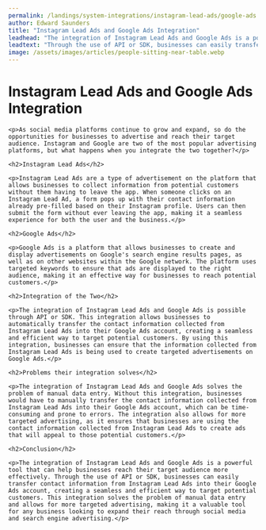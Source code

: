 ```yaml
---
permalink: /landings/system-integrations/instagram-lead-ads/google-ads
author: Edward Saunders
title: "Instagram Lead Ads and Google Ads Integration"
leadhead: "The integration of Instagram Lead Ads and Google Ads is a powerful tool that can help businesses reach their target audience more effectively"
leadtext: "Through the use of API or SDK, businesses can easily transfer contact information from Instagram Lead Ads into their Google Ads account, creating a seamless and efficient way to target potential customers. This integration solves the problem of manual data entry and allows for more targeted advertising, making it a valuable tool for any business looking to expand their reach through social media and search engine advertising."
image: /assets/images/articles/people-sitting-near-table.webp
---
```

<div class="arttext">
	<h1>Instagram Lead Ads and Google Ads Integration</h1>

	<p>As social media platforms continue to grow and expand, so do the opportunities for businesses to advertise and reach their target audience. Instagram and Google are two of the most popular advertising platforms, but what happens when you integrate the two together?</p>

	<h2>Instagram Lead Ads</h2>

	<p>Instagram Lead Ads are a type of advertisement on the platform that allows businesses to collect information from potential customers without them having to leave the app. When someone clicks on an Instagram Lead Ad, a form pops up with their contact information already pre-filled based on their Instagram profile. Users can then submit the form without ever leaving the app, making it a seamless experience for both the user and the business.</p>

	<h2>Google Ads</h2>

	<p>Google Ads is a platform that allows businesses to create and display advertisements on Google's search engine results pages, as well as on other websites within the Google network. The platform uses targeted keywords to ensure that ads are displayed to the right audience, making it an effective way for businesses to reach potential customers.</p>

	<h2>Integration of the Two</h2>

	<p>The integration of Instagram Lead Ads and Google Ads is possible through API or SDK. This integration allows businesses to automatically transfer the contact information collected from Instagram Lead Ads into their Google Ads account, creating a seamless and efficient way to target potential customers. By using this integration, businesses can ensure that the information collected from Instagram Lead Ads is being used to create targeted advertisements on Google Ads.</p>

	<h2>Problems their integration solves</h2>

	<p>The integration of Instagram Lead Ads and Google Ads solves the problem of manual data entry. Without this integration, businesses would have to manually transfer the contact information collected from Instagram Lead Ads into their Google Ads account, which can be time-consuming and prone to errors. The integration also allows for more targeted advertising, as it ensures that businesses are using the contact information collected from Instagram Lead Ads to create ads that will appeal to those potential customers.</p>

	<h2>Conclusion</h2>

	<p>The integration of Instagram Lead Ads and Google Ads is a powerful tool that can help businesses reach their target audience more effectively. Through the use of API or SDK, businesses can easily transfer contact information from Instagram Lead Ads into their Google Ads account, creating a seamless and efficient way to target potential customers. This integration solves the problem of manual data entry and allows for more targeted advertising, making it a valuable tool for any business looking to expand their reach through social media and search engine advertising.</p>

</div>